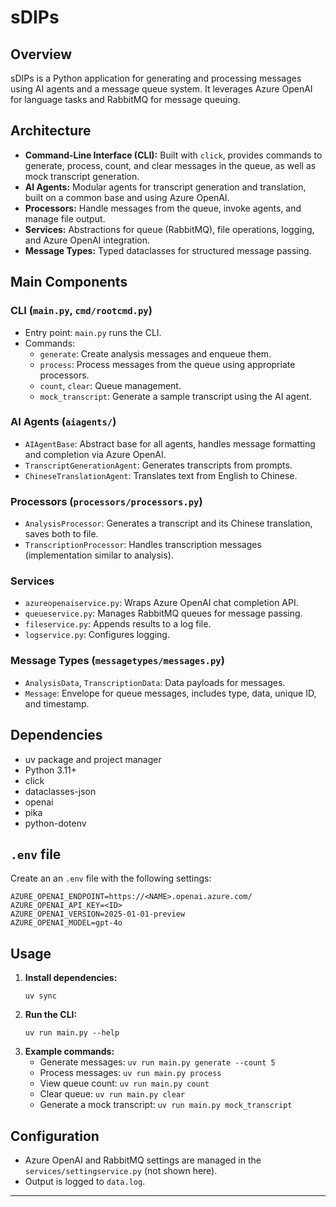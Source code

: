 # sDIPs

## Overview

sDIPs is a Python application for generating and processing messages using AI agents and a message queue system. It leverages Azure OpenAI for language tasks and RabbitMQ for message queuing.

## Architecture

- **Command-Line Interface (CLI):** Built with `click`, provides commands to generate, process, count, and clear messages in the queue, as well as mock transcript generation.
- **AI Agents:** Modular agents for transcript generation and translation, built on a common base and using Azure OpenAI.
- **Processors:** Handle messages from the queue, invoke agents, and manage file output.
- **Services:** Abstractions for queue (RabbitMQ), file operations, logging, and Azure OpenAI integration.
- **Message Types:** Typed dataclasses for structured message passing.

## Main Components

### CLI (`main.py`, `cmd/rootcmd.py`)
- Entry point: `main.py` runs the CLI.
- Commands:
  - `generate`: Create analysis messages and enqueue them.
  - `process`: Process messages from the queue using appropriate processors.
  - `count`, `clear`: Queue management.
  - `mock_transcript`: Generate a sample transcript using the AI agent.

### AI Agents (`aiagents/`)
- `AIAgentBase`: Abstract base for all agents, handles message formatting and completion via Azure OpenAI.
- `TranscriptGenerationAgent`: Generates transcripts from prompts.
- `ChineseTranslationAgent`: Translates text from English to Chinese.

### Processors (`processors/processors.py`)
- `AnalysisProcessor`: Generates a transcript and its Chinese translation, saves both to file.
- `TranscriptionProcessor`: Handles transcription messages (implementation similar to analysis).

### Services
- `azureopenaiservice.py`: Wraps Azure OpenAI chat completion API.
- `queueservice.py`: Manages RabbitMQ queues for message passing.
- `fileservice.py`: Appends results to a log file.
- `logservice.py`: Configures logging.

### Message Types (`messagetypes/messages.py`)
- `AnalysisData`, `TranscriptionData`: Data payloads for messages.
- `Message`: Envelope for queue messages, includes type, data, unique ID, and timestamp.

## Dependencies

- uv package and project manager
- Python 3.11+
- click
- dataclasses-json
- openai
- pika
- python-dotenv

## `.env` file

Create an an `.env` file with the following settings:

```
AZURE_OPENAI_ENDPOINT=https://<NAME>.openai.azure.com/
AZURE_OPENAI_API_KEY=<ID>
AZURE_OPENAI_VERSION=2025-01-01-preview
AZURE_OPENAI_MODEL=gpt-4o
```

## Usage

1. **Install dependencies:**
   ```
   uv sync
   ```
2. **Run the CLI:**
   ```
   uv run main.py --help
   ```
3. **Example commands:**
   - Generate messages: `uv run main.py generate --count 5`
   - Process messages: `uv run main.py process`
   - View queue count: `uv run main.py count`
   - Clear queue: `uv run main.py clear`
   - Generate a mock transcript: `uv run main.py mock_transcript`

## Configuration

- Azure OpenAI and RabbitMQ settings are managed in the `services/settingservice.py` (not shown here).
- Output is logged to `data.log`.

---

